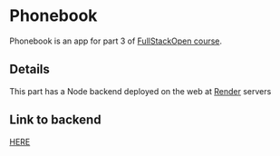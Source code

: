 # Phonebook

Phonebook is an app for part 3 of [FullStackOpen course](https://fullstackopen.com/en/part3/).

## Details

This part has a Node backend deployed on the web at [Render](https://render.com/) servers


## Link to backend

[HERE](https://part3-phonebook-s6wn.onrender.com/api/persons)
